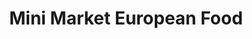 ---
title: "Mini Market European Food"
url: /bolton/mini-market-european-food/
shop: convenience
---